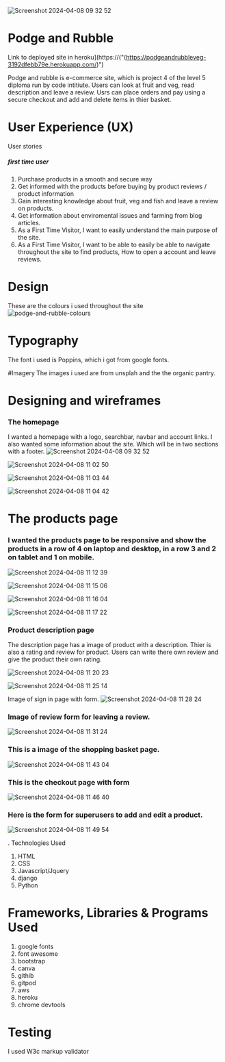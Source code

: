 ![Screenshot 2024-04-08 09 32 52](https://github.com/struk49/podgethecat/assets/115653854/30594d5e-3973-4ce1-93ce-9826beffc765)

# Podge and Rubble
Link to deployed site in heroku](https://("(https://podgeandrubbleveg-3192dfebb79e.herokuapp.com/)")

Podge and rubble is e-commerce site, which is project 4 of the level 5 diploma run by code intitiute. 
Users can look at fruit and veg, read description and leave a review. Usrs can place orders and pay using a secure checkout and add and delete items in thier basket. 

# User Experience (UX)

User stories
##### first time user
1. Purchase products in a smooth and secure way
2. Get informed with the products before buying by product reviews / product information
3. Gain interesting knowledge about fruit, veg and fish and leave a review on products.
4. Get information about enviromental issues and farming from blog articles.
5. As a First Time Visitor, I want to easily understand the main purpose of the site.
6. As a First Time Visitor, I want to be able to easily be able to navigate throughout the site to find products, How to open a account and leave reviews.

# Design
These are the colours i used throughout the site
![podge-and-rubble-colours](https://github.com/struk49/podgethecat/assets/115653854/bc22e410-8ad5-42b0-a221-646706f5fb3a)

# Typography
The font i used is Poppins, which i got from google fonts.

#Imagery
The images i used are from unsplah and the the organic pantry. 

# Designing and wireframes
### The homepage 
I wanted a homepage with a logo, searchbar, navbar and account links. I also wanted some information about the site. Which will be in two sections with a footer. 
![Screenshot 2024-04-08 09 32 52](https://github.com/struk49/podgethecat/assets/115653854/c08120ce-9dd8-4de8-93bf-3c46ca1ad3de)

![Screenshot 2024-04-08 11 02 50](https://github.com/struk49/podgethecat/assets/115653854/bde42803-20b0-45db-8c41-618470b8bde1)

![Screenshot 2024-04-08 11 03 44](https://github.com/struk49/podgethecat/assets/115653854/b2b66591-6360-4e29-afc0-714f126f7b82)

![Screenshot 2024-04-08 11 04 42](https://github.com/struk49/podgethecat/assets/115653854/f47dd53c-6b9a-4cd9-a225-6f24c40333da)

# The products page
### I wanted the products page to be responsive and show the products in a row of 4 on laptop and desktop, in a row 3 and 2 on tablet and 1 on mobile.

![Screenshot 2024-04-08 11 12 39](https://github.com/struk49/podgethecat/assets/115653854/52a6307e-3ad8-4ae3-8b00-05ab70282c02)

![Screenshot 2024-04-08 11 15 06](https://github.com/struk49/podgethecat/assets/115653854/623b436d-eaef-45be-81b9-7bd50ad08f86)

![Screenshot 2024-04-08 11 16 04](https://github.com/struk49/podgethecat/assets/115653854/a876a8cd-3f4a-4752-887f-7b4df611965d)

![Screenshot 2024-04-08 11 17 22](https://github.com/struk49/podgethecat/assets/115653854/97722146-bcaa-4fe3-b41e-bfbdc55f02bf)

### Product description page
The description page has a image of product with a description. Thier is also a rating and review for product. Users can write there own review and give the product their own rating.

![Screenshot 2024-04-08 11 20 23](https://github.com/struk49/podgethecat/assets/115653854/86fac9b7-5eab-4aef-b325-7d50f2cb373f)

![Screenshot 2024-04-08 11 25 14](https://github.com/struk49/podgethecat/assets/115653854/6ad5f47c-faef-4bb6-8b93-cb0e2eeef907)

Image of sign in page with form.
![Screenshot 2024-04-08 11 28 24](https://github.com/struk49/podgethecat/assets/115653854/c7c37db9-e018-4f99-8419-0f0e45d9fa6b)

### Image of review form for leaving a review.

![Screenshot 2024-04-08 11 31 24](https://github.com/struk49/podgethecat/assets/115653854/cc1ffe0e-371f-49c7-a868-1490a6f05d48)

### This is a image of the shopping basket page.

![Screenshot 2024-04-08 11 43 04](https://github.com/struk49/podgethecat/assets/115653854/902ff1d1-13ec-471b-a97d-b88e04c00831)

### This is the checkout page with form

![Screenshot 2024-04-08 11 46 40](https://github.com/struk49/podgethecat/assets/115653854/1106d58d-a363-485d-8cf8-17b8eb0213fb)

### Here is the form for superusers to add and edit  a product.

![Screenshot 2024-04-08 11 49 54](https://github.com/struk49/podgethecat/assets/115653854/b037154e-ce1a-4f76-9733-4b687d068a86)

. Technologies Used
1. HTML
2. CSS
3. Javascript/Jquery
4. django
5. Python

# Frameworks, Libraries & Programs Used
1. google fonts
2. font awesome
3. bootstrap
4. canva
5. githib
6. gitpod
7. aws
8. heroku
9. chrome devtools

# Testing
I used W3c markup validator





















